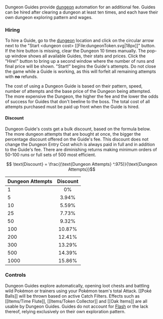 Dungeon Guides provide [dungeon](#!Dungeons) automation for an additional fee. Guides can be hired after clearing a dungeon at least ten times, and each have their own dungeon exploring pattern and wages.

### Hiring
To hire a Guide, go to the [dungeon](#!Dungeons) location and click on the circular arrow next to the "Start \<dungeon cost\> [[File:dungeonToken.svg|18px]]" button.  If the hire button is missing, clear the Dungeon 10 times manually.  The pop-up window shows all available Guides, their stats and prices.  Click the "Hire!" button to bring up a second window where the number of runs and final price will be shown.  "Start!" begins the Guide's attempts.  Do not close the game while a Guide is working, as this will forfeit all remaining attempts with **no** refunds.

The cost of using a Dungeon Guide is based on their pattern, speed, number of attempts and the base price of the Dungeon being attempted.  The more expensive the Dungeon, the higher the fee and the lower the odds of success for Guides that don't beeline to the boss.  The total cost of all attempts purchased must be paid up front when the Guide is hired.

#### Discount
Dungeon Guide's costs get a bulk discount, based on the formula below.  The more dungeon attempts that are bought at once, the bigger the percentage discount offered on the Guide's fee.  This discount does not change the Dungeon Entry Cost which is always paid in full and in addition to the Guide's fee.  There are diminishing returns making minimum orders of 50-100 runs or full sets of 500 most efficient.

$$ \text{Discount} =  \frac{(\text{Dungeon Attempts} ^.975)}{\text{Dungeon Attempts}}$$

Dungeon Attempts | Discount
:--- | :---:
1 | 0%
5 |  3.94%
10 | 5.59%
25 | 7.73%
50 | 9.32%
100 | 10.87%
200 | 12.41%
300 | 13.29%
500 | 14.39%
1000 | 15.86%


### Controls
Dungeon Guides explore automatically, opening loot chests and battling wild Pokémon or trainers using your Pokémon team's total Attack.  [[Poké Balls]] will be thrown based on active Catch Filters.  Effects such as [[Items/Time Flute]], [[Items/Token Collector]] and [[Oak Items]] are all usable by Dungeon Guides.  Guides do not account for [Flash](#!Dungeons/#flash) or the lack thereof, relying exclusively on their own exploration pattern.

